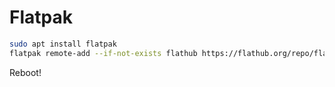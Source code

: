 # Flatpak

```sh
sudo apt install flatpak
flatpak remote-add --if-not-exists flathub https://flathub.org/repo/flathub.flatpakrepo
```

Reboot!
